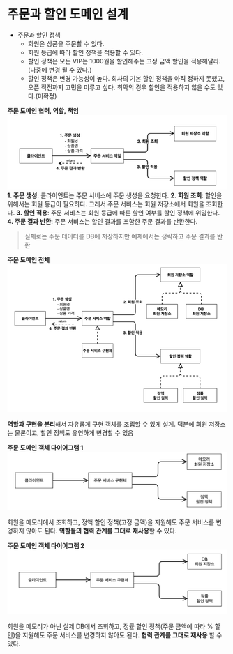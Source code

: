 # 주문과 할인 도메인 설계
* 주문과 할인 정책
    * 회원은 상품을 주문할 수 있다.
    * 회원 등급에 따라 할인 정책을 적용할 수 있다.
    * 할인 정책은 모든 VIP는 1000원을 할인해주는 고정 금액 할인을 적용해달라. (나중에 변경 될 수  있다.)
    * 할인 정책은 변경 가능성이 높다. 회사의 기본 할인 정책을 아직 정하지 못했고, 오픈 직전까지 고민을 미루고 싶다. 최악의 경우 할인을 적용하지 않을 수도 있다.(미확정)

**주문 도메인 협력, 역할, 책임**
![](./img/주문도메인협력역할책임.png)
**1. 주문 생성**: 클라이언트는 주문 서비스에 주문 생성을 요청한다.
**2. 회원 조회**: 할인을 위해서는 회원 등급이 필요하다. 그래서 주문 서비스는 회원 저장소에서 회원을 조회한다.
**3. 할인 적용**: 주문 서비스는 회원 등급에 따른 할인 여부를 할인 정책에 위임한다.
**4. 주문 결과 반환**: 주문 서비스는 할인 결과를 포함한 주문 결과를 반환한다.
> 실제로는 주문 데이터를 DB에 저장하지만 예제에서는 생략하고 주문 결과를 반환

**주문 도메인 전체**
![](./img/주문%20도메인%20전체.png)

**역할과 구현을 분리**해서 자유롭게 구현 객체를 조립할 수 있게 설계. 덕분에 회원 저장소는 물론이고, 할인 정책도 유연하게 변경할 수 있음

**주문 도메인 객체 다이어그램 1**
![](./img/주문도메인객체다이어그램1.png)

회원을 메모리에서 조회하고, 정액 할인 정책(고정 금액)을 지원해도 주문 서비스를 변경하지 않아도 된다.
**역할들의 협력 관계를 그대로 재사용**할 수 있다.

**주문 도메인 객체 다이어그램 2**
![](./img/주문도메인객체다이어그램2.png)

회원을 메모리가 아닌 실제 DB에서 조회하고, 정률 할인 정책(주문 금액에 따라 % 할인)을 지원해도 주문 서비스를 변경하지 않아도 된다. **협력 관계를 그대로 재사용** 할 수 있다.